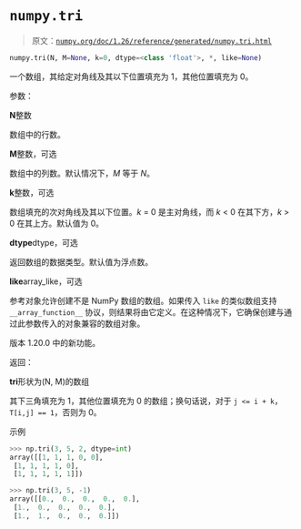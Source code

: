 # `numpy.tri`

> 原文：[`numpy.org/doc/1.26/reference/generated/numpy.tri.html`](https://numpy.org/doc/1.26/reference/generated/numpy.tri.html)

```py
numpy.tri(N, M=None, k=0, dtype=<class 'float'>, *, like=None)
```

一个数组，其给定对角线及其以下位置填充为 1，其他位置填充为 0。

参数：

**N**整数

数组中的行数。

**M**整数，可选

数组中的列数。默认情况下，*M* 等于 *N*。

**k**整数，可选

数组填充的次对角线及其以下位置。*k* = 0 是主对角线，而 *k* < 0 在其下方，*k* > 0 在其上方。默认值为 0。

**dtype**dtype，可选

返回数组的数据类型。默认值为浮点数。

**like**array_like，可选

参考对象允许创建不是 NumPy 数组的数组。如果传入 `like` 的类似数组支持 `__array_function__` 协议，则结果将由它定义。在这种情况下，它确保创建与通过此参数传入的对象兼容的数组对象。

版本 1.20.0 中的新功能。

返回：

**tri**形状为(N, M)的数组

其下三角填充为 1，其他位置填充为 0 的数组；换句话说，对于 `j <= i + k`，`T[i,j] == 1`，否则为 0。

示例

```py
>>> np.tri(3, 5, 2, dtype=int)
array([[1, 1, 1, 0, 0],
 [1, 1, 1, 1, 0],
 [1, 1, 1, 1, 1]]) 
```

```py
>>> np.tri(3, 5, -1)
array([[0.,  0.,  0.,  0.,  0.],
 [1.,  0.,  0.,  0.,  0.],
 [1.,  1.,  0.,  0.,  0.]]) 
```
